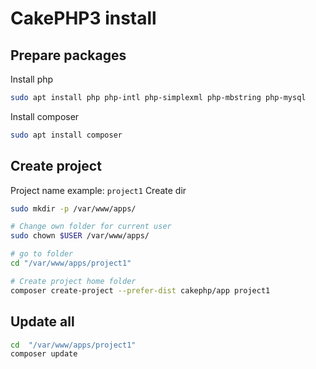 # CakePHP3 install
## Prepare packages

Install php
```bash
sudo apt install php php-intl php-simplexml php-mbstring php-mysql
```

Install composer
```bash
sudo apt install composer
```

## Create project
Project name example: `project1`
Create dir
```bash
sudo mkdir -p /var/www/apps/

# Change own folder for current user
sudo chown $USER /var/www/apps/

# go to folder
cd "/var/www/apps/project1"

# Create project home folder
composer create-project --prefer-dist cakephp/app project1
```

## Update all
```bash
cd  "/var/www/apps/project1"
composer update
```


